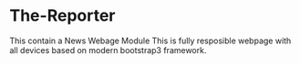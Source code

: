 # The-Reporter
This contain a News Webage Module
This is fully resposible webpage with all devices based on modern bootstrap3 framework.
